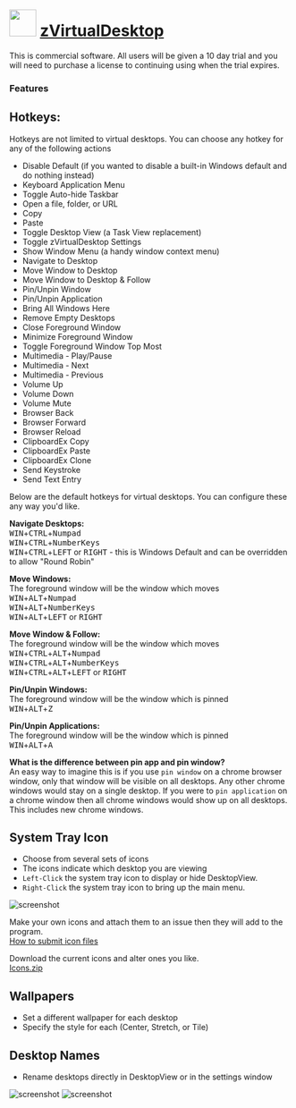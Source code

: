 ﻿# <img src="https://cdn.jsdelivr.net/gh/chtof/chocolatey-packages/automatic/zvirtualdesktop/packageDefaultIcon.png" width="48" height="48"/> [zVirtualDesktop](https://chocolatey.org/packages/zvirtualdesktop)

This is commercial software. All users will be given a 10 day trial and you will need to purchase a license to continuing using when the trial expires.

### Features  

## Hotkeys:  

Hotkeys are not limited to virtual desktops. You can choose any hotkey for any of the following actions  
  
- Disable Default (if you wanted to disable a built-in Windows default and do nothing instead)  
- Keyboard Application Menu  
- Toggle Auto-hide Taskbar  
- Open a file, folder, or URL  
- Copy  
- Paste  
- Toggle Desktop View (a Task View replacement)  
- Toggle zVirtualDesktop Settings  
- Show Window Menu (a handy window context menu)  
- Navigate to Desktop  
- Move Window to Desktop  
- Move Window to Desktop & Follow  
- Pin/Unpin Window  
- Pin/Unpin Application  
- Bring All Windows Here  
- Remove Empty Desktops  
- Close Foreground Window  
- Minimize Foreground Window  
- Toggle Foreground Window Top Most  
- Multimedia - Play/Pause  
- Multimedia - Next  
- Multimedia - Previous  
- Volume Up  
- Volume Down  
- Volume Mute  
- Browser Back  
- Browser Forward  
- Browser Reload  
- ClipboardEx Copy  
- ClipboardEx Paste  
- ClipboardEx Clone  
- Send Keystroke  
- Send Text Entry  

Below are the default hotkeys for virtual desktops. You can configure these any way you'd like.

__Navigate Desktops:__  
<kbd>WIN</kbd>+<kbd>CTRL</kbd>+<kbd>Numpad</kbd>  
<kbd>WIN</kbd>+<kbd>CTRL</kbd>+<kbd>NumberKeys</kbd>  
<kbd>WIN</kbd>+<kbd>CTRL</kbd>+<kbd>LEFT</kbd> or <kbd>RIGHT</kbd> - this is Windows Default and can be overridden to allow "Round Robin"   

__Move Windows:__  
The foreground window will be the window which moves  
<kbd>WIN</kbd>+<kbd>ALT</kbd>+<kbd>Numpad</kbd>  
<kbd>WIN</kbd>+<kbd>ALT</kbd>+<kbd>NumberKeys</kbd>  
<kbd>WIN</kbd>+<kbd>ALT</kbd>+<kbd>LEFT</kbd> or <kbd>RIGHT</kbd>

__Move Window & Follow:__  
The foreground window will be the window which moves  
<kbd>WIN</kbd>+<kbd>CTRL</kbd>+<kbd>ALT</kbd>+<kbd>Numpad</kbd>  
<kbd>WIN</kbd>+<kbd>CTRL</kbd>+<kbd>ALT</kbd>+<kbd>NumberKeys</kbd>  
<kbd>WIN</kbd>+<kbd>CTRL</kbd>+<kbd>ALT</kbd>+<kbd>LEFT</kbd> or <kbd>RIGHT</kbd>

__Pin/Unpin Windows:__  
The foreground window will be the window which is pinned  
<kbd>WIN</kbd>+<kbd>ALT</kbd>+<kbd>Z</kbd>

__Pin/Unpin Applications:__  
The foreground window will be the window which is pinned  
<kbd>WIN</kbd>+<kbd>ALT</kbd>+<kbd>A</kbd>

__What is the difference between pin app and pin window?__  
An easy way to imagine this is if you use `pin window` on a chrome browser window, 
only that window will be visible on all desktops. Any other chrome windows would 
stay on a single desktop. If you were to `pin application` on a chrome window then 
all chrome windows would show up on all desktops. This includes new chrome windows.

## System Tray Icon  
- Choose from several sets of icons  
- The icons indicate which desktop you are viewing  
- `Left-Click` the system tray icon to display or hide DesktopView.  
- `Right-Click` the system tray icon to bring up the main menu.

![screenshot](https://cdn.jsdelivr.net/gh/chtof/chocolatey-packages/automatic/zVirtualDesktop/screenshot1.png)

Make your own icons and attach them to an issue then they will add to the program.  
[How to submit icon files](https://github.com/mzomparelli/zVirtualDesktop/issues/23)

Download the current icons and alter ones you like.  
[Icons.zip](https://github.com/mzomparelli/zVirtualDesktop/blob/master/zVirtualDesktop/Icons.zip?raw=true)

## Wallpapers  
- Set a different wallpaper for each desktop  
- Specify the style for each (Center, Stretch, or Tile)

## Desktop Names  
- Rename desktops directly in DesktopView or in the settings window   

![screenshot](https://cdn.jsdelivr.net/gh/chtof/chocolatey-packages/automatic/zVirtualDesktop/screenshot2.gif)
![screenshot](https://cdn.jsdelivr.net/gh/chtof/chocolatey-packages/automatic/zVirtualDesktop/screenshot3.gif)